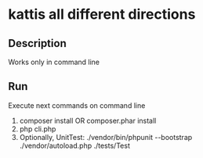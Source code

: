 # kattis all different directions

## Description
Works only in command line

## Run

Execute next commands on command line
1. composer install OR composer.phar install
2. php cli.php
3. Optionally, UnitTest:  ./vendor/bin/phpunit --bootstrap ./vendor/autoload.php ./tests/Test
